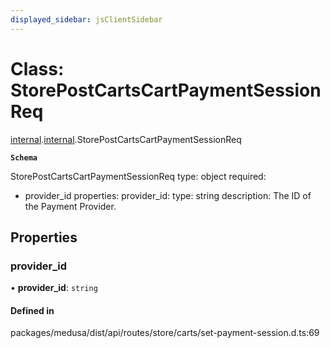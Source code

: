 ```yaml
---
displayed_sidebar: jsClientSidebar
---
```


# Class: StorePostCartsCartPaymentSessionReq

[internal](../modules/internal-8.md).[internal](../modules/internal-8.internal.md).StorePostCartsCartPaymentSessionReq

**`Schema`**

StorePostCartsCartPaymentSessionReq
type: object
required:
  - provider_id
properties:
  provider_id:
    type: string
    description: The ID of the Payment Provider.

## Properties

### provider\_id

• **provider\_id**: `string`

#### Defined in

packages/medusa/dist/api/routes/store/carts/set-payment-session.d.ts:69
